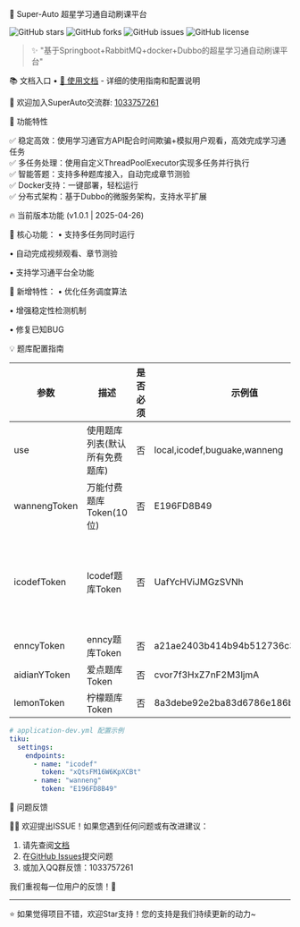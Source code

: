 🌟 Super-Auto 超星学习通自动刷课平台

![GitHub stars](https://img.shields.io/github/stars/DuanInnovator/SuperAutoStudy?style=social)
![GitHub forks](https://img.shields.io/github/forks/DuanInnovator/SuperAutoStudy?style=social)
![GitHub issues](https://img.shields.io/github/issues/DuanInnovator/SuperAutoStudy)
![GitHub license](https://img.shields.io/github/license/DuanInnovator/SuperAutoStudy)

> ✨ "基于Springboot+RabbitMQ+docker+Dubbo的超星学习通自动刷课平台"

📚 文档入口
• [📖 使用文档](https://doc.xxtmooc.com) - 详细的使用指南和配置说明


👥 欢迎加入SuperAuto交流群: [1033757261](https://qm.qq.com/q/1033757261)

🎯 功能特性

✅ 稳定高效：使用学习通官方API配合时间欺骗+模拟用户观看，高效完成学习通任务  
✅ 多任务处理：使用自定义ThreadPoolExecutor实现多任务并行执行  
✅ 智能答题：支持多种题库接入，自动完成章节测验  
✅ Docker支持：一键部署，轻松运行  
✅ 分布式架构：基于Dubbo的微服务架构，支持水平扩展  

🔥 当前版本功能 (v1.0.1 | 2025-04-26)

📌 核心功能：
• 支持多任务同时运行

• 自动完成视频观看、章节测验

• 支持学习通平台全功能


📌 新增特性：
• 优化任务调度算法

• 增强稳定性检测机制

• 修复已知BUG


💡 题库配置指南

| 参数             | 描述                      | 是否必须       | 示例值                              | Token获取方式                |
|----------------|-------------------------|------------|----------------------------------|--------------------------|
| use            | 使用题库列表(默认所有免费题库) | 否          | local,icodef,buguake,wanneng     | -                        |
| wannengToken   | 万能付费题库Token(10位)    | 否          | E196FD8B49                       | [获取地址](https://lyck6.cn/pay) |
| icodefToken    | Icodef题库Token          | 否          | UafYcHViJMGzSVNh                 | 关注微信公众号"一之哥哥"获取      |
| enncyToken     | enncy题库Token           | 否          | a21ae2403b414b94b512736c30c69940 | [官网](https://tk.enncy.cn) |
| aidianYToken   | 爱点题库Token             | 否          | cvor7f3HxZ7nF2M3ljmA             | [官网](https://www.51aidian.com) |
| lemonToken     | 柠檬题库Token             | 否          | 8a3debe92e2ba83d6786e186bef2a424 | [官网](https://www.lemtk.xyz) |

```yaml
# application-dev.yml 配置示例
tiku:
  settings:
    endpoints:
      - name: "icodef"
        token: "xQtsFM16W6KpXCBt"
      - name: "wanneng"
        token: "E196FD8B49"
```

🐛 问题反馈

🙋‍♂️ 欢迎提出ISSUE！如果您遇到任何问题或有改进建议：
1. 请先查阅[文档](https://doc.xxtmooc.com)
2. 在[GitHub Issues](https://github.com/DuanInnovator/SuperAutoStudy/issues)提交问题
3. 或加入QQ群反馈：1033757261

我们重视每一位用户的反馈！🎉

---

⭐ 如果觉得项目不错，欢迎Star支持！您的支持是我们持续更新的动力~
